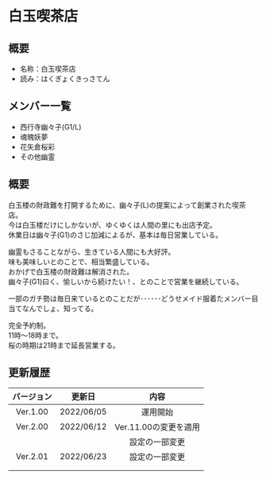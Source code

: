 # 白玉喫茶店

## 概要
- 名称：白玉喫茶店
- 読み：はくぎょくきっさてん

## メンバー一覧
- 西行寺幽々子(G1/L)
- 魂魄妖夢
- 花矢倉桜彩
- その他幽霊

## 概要
白玉楼の財政難を打開するために、幽々子(L)の提案によって創業された喫茶店。<br>
今は白玉楼だけにしかないが、ゆくゆくは人間の里にも出店予定。<br>
休業日は幽々子(G1)のさじ加減によるが、基本は毎日営業している。<br>

幽霊もさることながら、生きている人間にも大好評。<br>
味も美味しいとのことで、相当繁盛している。<br>
おかげで白玉楼の財政難は解消された。<br>
幽々子(G1)曰く、愉しいから続けたい！、とのことで営業を継続している。<br>

一部のガチ勢は毎日来ているとのことだが･･････どうせメイド服着たメンバー目当てなんでしょ、知ってる。<br>

完全予約制。<br>
11時～18時まで。<br>
桜の時期は21時まで延長営業する。

## 更新履歴
|バージョン|更新日|内容|
|:---:|:---:|:---:|
|Ver.1.00|2022/06/05|運用開始|
|Ver.2.00|2022/06/12|Ver.11.00の変更を適用|
|||設定の一部変更|
|Ver.2.01|2022/06/23|設定の一部変更|
||||
||||


